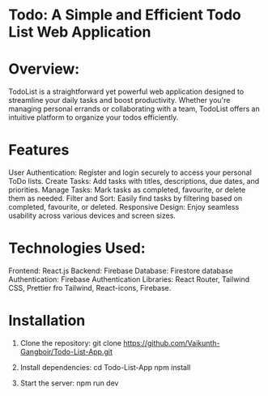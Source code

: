 # Todo: A Simple and Efficient Todo List Web Application
# Overview:
TodoList is a straightforward yet powerful web application designed to streamline your daily tasks and boost productivity. Whether you're managing personal errands or collaborating with a team, TodoList offers an intuitive platform to organize your todos efficiently.

# Features
User Authentication: Register and login securely to access your personal ToDo lists.
Create Tasks: Add tasks with titles, descriptions, due dates, and priorities.
Manage Tasks: Mark tasks as completed, favourite, or delete them as needed.
Filter and Sort: Easily find tasks by filtering based on completed, favourite, or deleted.
Responsive Design: Enjoy seamless usability across various devices and screen sizes.

# Technologies Used:
  Frontend: React.js
Backend: Firebase
Database: Firestore database
Authentication: Firebase Authentication
Libraries: React Router, Tailwind CSS, Prettier fro Tailwind, React-icons, Firebase.

# Installation
1) Clone the repository:
   git clone https://github.com/Vaikunth-Gangboir/Todo-List-App.git

2) Install dependencies:
   cd Todo-List-App
   npm install

3) Start the server:
   npm run dev
